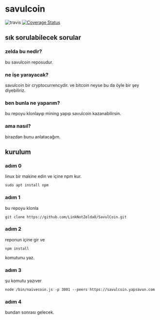 # savulcoin
![travis](https://travis-ci.com/LinkNotZelda8/SavulCoin.svg?branch=master) [![Coverage Status](https://coveralls.io/repos/github/LinkNotZelda8/SavulCoin/badge.svg?branch=master)](https://coveralls.io/github/LinkNotZelda8/SavulCoin?branch=master)

## sık sorulabilecek sorular

### zelda bu nedir?
bu savulcoin reposudur.

### ne işe yarayacak?
savulcoin bir cryptocurrencydir. ve bitcoin neyse bu da öyle bir şey diyebiliriz.

### ben bunla ne yaparım?
bu repoyu klonlayıp mining yapıp savulcoin kazanabilirsin.

### ama nasıl?
birazdan bunu anlatacağım.

## kurulum
### adım 0
linux bir makine edin ve içine npm kur.
```
sudo apt install npm
``` 

### adım 1
bu repoyu klonla 
```
git clone https://github.com/LinkNotZelda8/SavulCoin.git
```

### adım 2
reponun içine gir ve 
```
npm install
```
komutunu yaz.

### adım 3
şu komutu yazıver 
```
node /bin/naivecoin.js -p 3001 --peers https://savulcoin.yapsavun.com
```

### adım 4
bundan sonrası gelecek.
